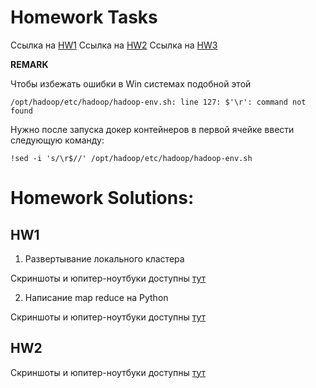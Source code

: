 # Homework Tasks
Ссылка на [HW1](https://docs.google.com/presentation/d/14uwhDjVXnT5LSGlpU8c0iceisX9e54DkfLcQwOeFEww)
Ссылка на [HW2](https://docs.google.com/presentation/d/1EjaJDNgK8ZX31ggJJalQ5zv6ri6rSco03ac7b-yeg3g)
Ссылка на [HW3](https://docs.google.com/presentation/d/1mVJ06oszyJFY8TQgfkFu-s51bVnA3rB7VRGeafkhprU/edit#slide=id.g2a5bcd20df6_0_116)

**REMARK** 

Чтобы избежать ошибки в Win системах подобной этой

`
/opt/hadoop/etc/hadoop/hadoop-env.sh: line 127: $'\r': command not found
`

Нужно после запуска докер контейнеров в первой ячейке ввести следующую команду:

`
!sed -i 's/\r$//' /opt/hadoop/etc/hadoop/hadoop-env.sh
`
# Homework Solutions:
## HW1
1. Развертывание локального кластера

Скриншоты и юпитер-ноутбуки доступны [тут](./HW1/part1)

2. Написание map reduce на Python

Скриншоты и юпитер-ноутбуки доступны [тут](./HW1/part2)

## HW2

Скриншоты и юпитер-ноутбуки доступны [тут](./HW2)

